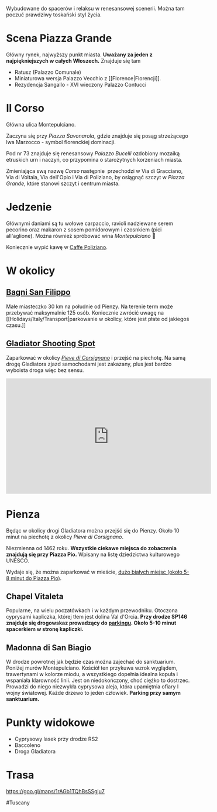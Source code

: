 Wybudowane do spacerów i relaksu w renesansowej scenerii. Można tam poczuć prawdziwy toskański styl życia.

# Scena Piazza Grande
Główny rynek, najwyższy punkt miasta. **Uważany za jeden z najpiękniejszych w całych Włoszech.** Znajduje się tam 
- Ratusz (Palazzo Comunale) 
- Miniaturowa wersja Palazzo Vecchio z [[Florence|Florencji]].
- Rezydencja Sangallo - XVI wieczony Palazzo Contucci

# Il Corso
Główna ulica Montepulciano. 

Zaczyna się przy *Piazza Savonarola*, gdzie znajduje się posąg strzeżącego lwa Marzocco - symbol florenckiej dominacji. 

Pod nr 73 znajduje się renesansowy *Palazzo Bucelli* ozdobiony mozaiką etruskich urn i naczyń, co przypomina o starożytnych korzeniach miasta.

Zmieniająca swą nazwę *Corso* następnie  przechodzi w Via di Gracciano, Via di Voltaia, Via dell'Opio i Via di Poliziano, by osiągnąć szczyt w *Piazza Grande*, które stanowi szczyt i centrum miasta.

# Jedzenie
Głównymi daniami są tu wołowe carpaccio, ravioli nadziewane serem pecorino oraz makaron z sosem pomidorowym i czosnkiem (pici all'aglione). Można również spróbować wina *Montepulciano* 🍷

Koniecznie wypić kawę w [Caffe Poliziano](https://www.tripadvisor.com/Restaurant_Review-g194833-d814886-Reviews-Caffe_Poliziano-Montepulciano_Tuscany.html).

# W okolicy
## [Bagni San Filippo](https://italia-by-natalia.pl/toskania-bagni-san-filippo-leczniczy-relaks-na-lonie-natury/)
Małe miasteczko 30 km na południe od Pienzy. Na terenie term może przebywać maksymalnie 125 osób. Koniecznie zwrócić uwagę na [[Holidays/Italy/Transport|parkowanie w okolicy, które jest płate od jakiegoś czasu.]]

## [Gladiator Shooting Spot](https://www.youtube.com/embed/J4XtFeUZ5M8" )
Zaparkować w okolicy [*Pieve di Corsignano*](https://goo.gl/maps/yVVyA95APFnu2Ckw6) i przejść na piechotę. Na samą drogę Gladiatora zjazd samochodami jest zakazany, plus jest bardzo wyboista droga więc bez sensu.
<iframe width="560" height="315" src="https://www.youtube.com/embed/J4XtFeUZ5M8" title="YouTube video player" frameborder="0" allow="accelerometer; autoplay; clipboard-write; encrypted-media; gyroscope; picture-in-picture; web-share" allowfullscreen></iframe>

# Pienza
Będąc w okolicy drogi Gladiatora można przejść się do Pienzy. Około 10 minut na piechotę z okolicy *Pieve di Corsignano*.

Niezmienna od 1462 roku. **Wszystkie ciekawe miejsca do zobaczenia znajdują się przy Piazza Pio.** Wpisany na listę dziedzictwa kulturowego UNESCO.

Wydaje się, że można zaparkować w mieście, [dużo białych miejsc (około 5-8 minut do Piazza Pio)](https://goo.gl/maps/kWjpQgxcPpUhrB5j7).

## Chapel Vitaleta
Popularne, na wielu poczatówkach i w każdym przewodniku. Otoczona cyprysami kapliczka, której tłem jest dolina Val d'Orcia. **Przy drodze SP146 znajduje się drogowskaz prowadzący do [parkingu](https://goo.gl/maps/g4Psgzzkb3t2L7nk9). Około 5-10 minut spacerkiem w stronę kapliczki.**

## Madonna di San Biagio
W drodze powrotnej jak będzie czas można zajechać do sanktuarium. 
Poniżej murów Montepulciano. Kościół ten przykuwa wzrok wyglądem, trawertynami w kolorze miodu, a wszystkiego dopełnia idealna kopuła i wspaniała klarowność linii. Jest on niedokończony, choć ciężko to dostrzec. 
Prowadzi do niego niezwykła cyprysowa aleja, która upamiętnia ofiary I wojny światowej. Każde drzewo to jeden człowiek. **Parking przy samym sanktuarium.**

# Punkty widokowe
- Cyprysowy lasek przy drodze RS2
- Baccoleno
- Droga Gladiatora

# Trasa
https://goo.gl/maps/1rAGb1TQhBsSSgju7

#Tuscany 